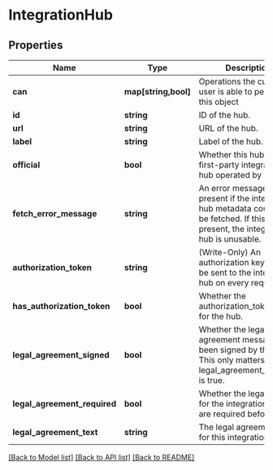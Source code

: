 # IntegrationHub

## Properties
Name | Type | Description | Notes
------------ | ------------- | ------------- | -------------
**can** | **map[string,bool]** | Operations the current user is able to perform on this object | [optional] 
**id** | **string** | ID of the hub. | [optional] 
**url** | **string** | URL of the hub. | [optional] 
**label** | **string** | Label of the hub. | [optional] 
**official** | **bool** | Whether this hub is a first-party integration hub operated by Looker. | [optional] 
**fetch_error_message** | **string** | An error message, present if the integration hub metadata could not be fetched. If this is present, the integration hub is unusable. | [optional] 
**authorization_token** | **string** | (Write-Only) An authorization key that will be sent to the integration hub on every request. | [optional] 
**has_authorization_token** | **bool** | Whether the authorization_token is set for the hub. | [optional] 
**legal_agreement_signed** | **bool** | Whether the legal agreement message has been signed by the user. This only matters if legal_agreement_required is true. | [optional] 
**legal_agreement_required** | **bool** | Whether the legal terms for the integration hub are required before use. | [optional] 
**legal_agreement_text** | **string** | The legal agreement text for this integration hub. | [optional] 

[[Back to Model list]](../README.md#documentation-for-models) [[Back to API list]](../README.md#documentation-for-api-endpoints) [[Back to README]](../README.md)


